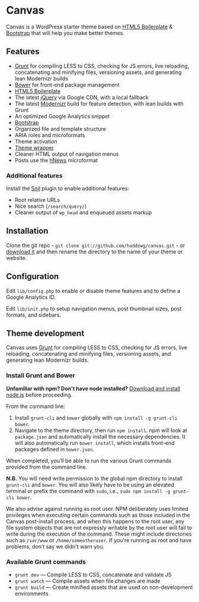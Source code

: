 # Canvas

Canvas is a WordPress starter theme based on [HTML5 Boilerplate](http://html5boilerplate.com/) & [Bootstrap](http://getbootstrap.com/) that will help you make better themes.

## Features

* [Grunt](http://gruntjs.com/) for compiling LESS to CSS, checking for JS errors, live reloading, concatenating and minifying files, versioning assets, and generating lean Modernizr builds
* [Bower](http://bower.io/) for front-end package management
* [HTML5 Boilerplate](http://html5boilerplate.com/)
* The latest [jQuery](http://jquery.com/) via Google CDN, with a local fallback
* The latest [Modernizr](http://modernizr.com/) build for feature detection, with lean builds with Grunt
* An optimized Google Analytics snippet
* [Bootstrap](http://getbootstrap.com/)
* Organized file and template structure
* ARIA roles and microformats
* Theme activation
* [Theme wrapper](http://canvas.io/an-introduction-to-the-canvas-theme-wrapper/)
* Cleaner HTML output of navigation menus
* Posts use the [hNews](http://microformats.org/wiki/hnews) microformat

### Additional features

Install the [Soil](https://github.com/canvas/soil) plugin to enable additional features:

* Root relative URLs
* Nice search (`/search/query/`)
* Cleaner output of `wp_head` and enqueued assets markup

## Installation

Clone the git repo - `git clone git://github.com/haddowg/canvas.git` - or [download it](https://github.com/haddowg/canvas/zipball/master) and then rename the directory to the name of your theme or website.

## Configuration

Edit `lib/config.php` to enable or disable theme features and to define a Google Analytics ID.

Edit `lib/init.php` to setup navigation menus, post thumbnail sizes, post formats, and sidebars.

## Theme development

Canvas uses [Grunt](http://gruntjs.com/) for compiling LESS to CSS, checking for JS errors, live reloading, concatenating and minifying files, versioning assets, and generating lean Modernizr builds.


### Install Grunt and Bower

**Unfamiliar with npm? Don't have node installed?** [Download and install node.js](http://nodejs.org/download/) before proceeding.

From the command line:

1. Install `grunt-cli` and `bower` globally with `npm install -g grunt-cli bower`.
2. Navigate to the theme directory, then run `npm install`. npm will look at `package.json` and automatically install the necessary dependencies. It will also automatically run `bower install`, which installs front-end packages defined in `bower.json`.

When completed, you'll be able to run the various Grunt commands provided from the command line.

**N.B.** 
You will need write permission to the global npm directory to install `grunt-cli` and `bower`. You will also likely have to be using an elevated terminal or prefix the command with `sudo`, i.e., `sudo npm install -g grunt-cli bower`. 

We also advise against running as root user. NPM deliberately uses limited privileges when executing certain commands such as those included in the Canvas post-install process, and when this happens to the root user, any file system objects that are not expressly writable by the root user will fail to write during the execution of the command. These might include directories such as `/var/www` or `/home/someotheruser`. If you're running as root and have problems, don't say we didn't warn you.

### Available Grunt commands

* `grunt dev` — Compile LESS to CSS, concatenate and validate JS
* `grunt watch` — Compile assets when file changes are made
* `grunt build` — Create minified assets that are used on non-development environments